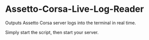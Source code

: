 # Assetto-Corsa-Live-Log-Reader
Outputs Assetto Corsa server logs into the terminal in real time.

Simply start the script, then start your server.
